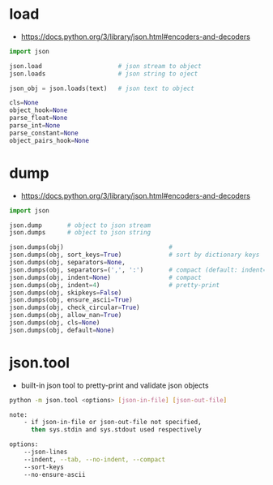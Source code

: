 # load

- https://docs.python.org/3/library/json.html#encoders-and-decoders

```python
import json

json.load                     # json stream to object 
json.loads                    # json string to oject

json_obj = json.loads(text)   # json text to object

cls=None
object_hook=None 
parse_float=None 
parse_int=None
parse_constant=None
object_pairs_hook=None
```

# dump

- https://docs.python.org/3/library/json.html#encoders-and-decoders

```python
import json

json.dump       # object to json stream
json.dumps      # object to json string

json.dumps(obj)                             # 
json.dumps(obj, sort_keys=True)             # sort by dictionary keys
json.dumps(obj, separators=None, 
json.dumps(obj, separators=(',', ':')       # compact (default: indent=None)
json.dumps(obj, indent=None)                # compact 
json.dumps(obj, indent=4)                   # pretty-print                     
json.dumps(obj, skipkeys=False)
json.dumps(obj, ensure_ascii=True)
json.dumps(obj, check_circular=True) 
json.dumps(obj, allow_nan=True) 
json.dumps(obj, cls=None)
json.dumps(obj, default=None)

```



# json.tool

- built-in json tool to pretty-print and validate json objects

```bash
python -m json.tool <options> [json-in-file] [json-out-file]

note:
    - if json-in-file or json-out-file not specified, 
      then sys.stdin and sys.stdout used respectively

options:
    --json-lines
    --indent, --tab, --no-indent, --compact
    --sort-keys
    --no-ensure-ascii
```


